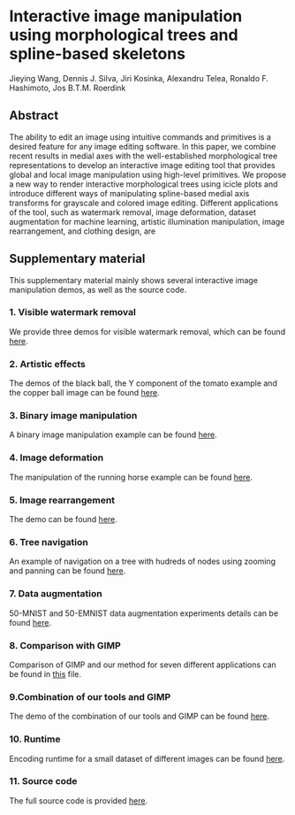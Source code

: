 # Interactive image manipulation using morphological trees and spline-based skeletons
Jieying Wang, Dennis J. Silva, Jiri Kosinka, Alexandru Telea, Ronaldo F. Hashimoto, Jos B.T.M. Roerdink

## Abstract
The ability to edit an image using intuitive commands and primitives is a desired feature for any image editing software. In this paper, we combine recent results in medial axes with the well-established morphological tree representations to develop an interactive image editing tool that provides global and local image manipulation using high-level primitives. We propose a new way to render interactive morphological trees using icicle plots and introduce different ways of manipulating spline-based medial axis transforms for grayscale and colored image editing. Different applications of the tool, such as watermark removal, image deformation, dataset augmentation for machine learning, artistic illumination manipulation, image rearrangement, and clothing design, are


## Supplementary material 
This supplementary material mainly shows several interactive image manipulation demos, as well as the source code.

### 1. Visible watermark removal

 We provide three demos for visible watermark removal, which can be found [here](./watermark).

### 2. Artistic effects

The demos of the black ball, the Y component of the tomato example and the copper ball image can be found [here](./illumination).

### 3. Binary image manipulation

A binary image manipulation example can be found [here](./ShapeManip/demo.mp4).

### 4. Image deformation

The manipulation of the running horse example can be found [here](./imageDeformation/horseManipulation.MOV).


### 5. Image rearrangement

The demo can be found [here](./rearrangement).

### 6. Tree navigation

An example of navigation on a  tree with hudreds of nodes using zooming and panning can be found [here](./tree-navigation/node-selection-zoom.mp4). 

### 7. Data augmentation

50-MNIST and 50-EMNIST data augmentation experiments details can be found [here](./DataAugmentation). 


### 8. Comparison with GIMP

Comparison of GIMP and our method for seven different applications can be found in [this](./CompareWithGIMP) file.

### 9.Combination of our tools and GIMP

The demo of the combination of our tools and GIMP can be found [here](./Combination).

### 10. Runtime

Encoding runtime for a small dataset of different images can be found [here](./executionTimeAnalysis/time-analysis.ipynb).

### 11. Source code

The full source code is provided [here](https://github.com/dennisjosesilva/interactive-dmd).
